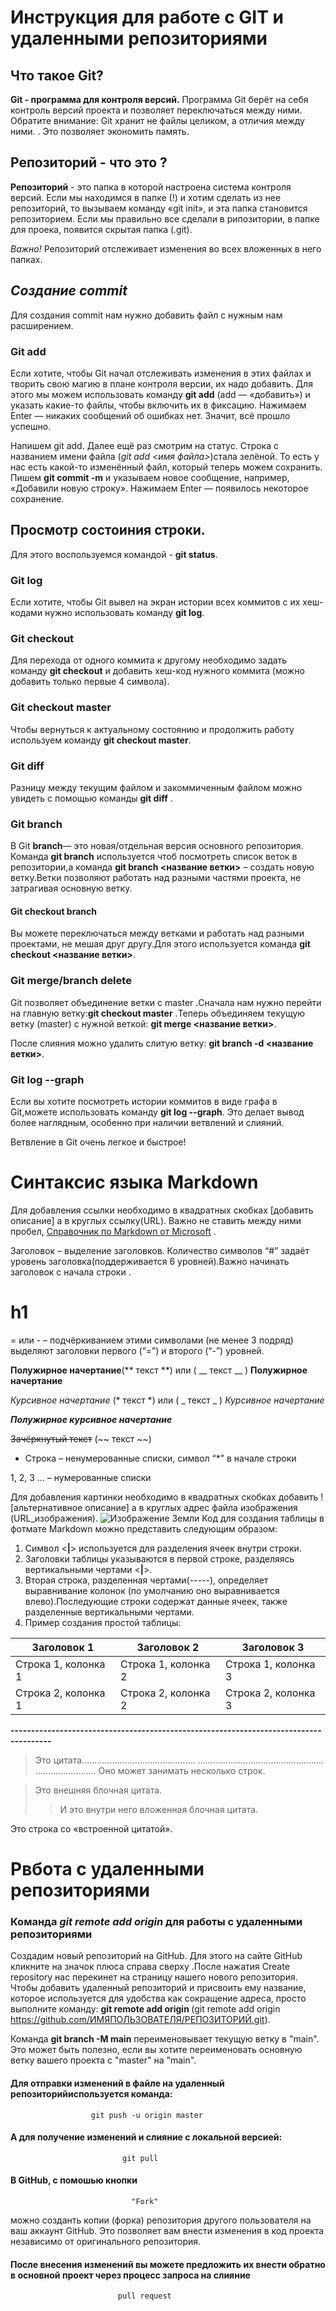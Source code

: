 # Инструкция для работе с GIT и удаленными репозиториями

## Что такое Git? 
**Git - программа для контроля версий.** Программа Git берёт на себя контроль версий
проекта и позволяет переключаться между
ними. Обратите внимание: Git хранит не файлы целиком, а отличия между ними.
. Это позволяет
экономить память. 

## Репозиторий - что это ?

**Репозиторий** - это папка в которой настроена система контроля версий. Если мы находимся в папке (!) и хотим сделать из нее репозиторий, то вызываем команду «git init», и эта папка становится репозиторием. Если мы правильно все сделали в рипозитории, в папке для проека, появится скрытая папка (.git).

*Важно!* Репозиторий отслеживает изменения во всех вложенных в него папках.

## *Создание commit*

Для создания commit нам нужно добавить файл с нужным нам расширением.

### Git add 

Если хотите, чтобы Git начал отслеживать изменения в этих файлах и творить свою магию в
плане контроля версии, их надо добавить. Для этого мы можем использовать команду **git add** (add — «добавить») и указать какие-то
файлы, чтобы включить их в фиксацию. Нажимаем
Enter — никаких сообщений об ошибках нет. Значит, всё прошло успешно.

Напишем git add. Далее ещё раз смотрим на статус. Строка с названием имени файла (*git add <имя файла>*)стала зелёной. То
есть у нас есть какой-то изменённый файл, который теперь можем сохранить. Пишем  **git commit -m** и указываем новое сообщение, например, «Добавили новую строку». Нажимаем Enter
— появилось некоторое сохранение.

## Просмотр состоиния строки.

Для этого воспользуемся командой - **git status**.

### Git log 

Если хотите, чтобы Git вывел на экран истории всех коммитов с их хеш-кодами нужно использовать команду **git log**.

### Git checkout 

Для перехода от одного коммита к другому необходимо задать команду **git checkout** и добавить хеш-код нужного коммита (можно добавить только первые 4 символа).

 ### Git checkout master
Чтобы  вернуться к актуальному состоянию и продолжить работу используем команду **git checkout master**.

### Git diff

Разницу между текущим файлом и закоммиченным файлом можно увидеть с помощью команды **git diff** .

### Git branch
В Git **branch**— это новая/отдельная версия основного репозитория. Команда **git branch** используется чтоб посмотреть список веток в репозитории,а команда **git branch <название ветки>** – создать новую ветку.Ветки позволяют работать над разными частями проекта, не затрагивая основную ветку.
#### Git checkout branch 
Вы можете переключаться между ветками и работать над разными проектами, не мешая друг другу.Для этого используется команда **git checkout <название ветки>**.

### Git merge/branch delete 
Git позволяет объединение ветки с master .Сначала нам нужно перейти на главную ветку:**git checkout master** .Теперь объединяем текущую ветку (master) с нужной веткой: **git merge <название ветки>**.

После слияния можно удалить слитую ветку: **git branch -d <название ветки>**.   

### Git log --graph
Если вы хотите посмотреть истории коммитов в виде графа в Git,можете использовать команду **git log --graph**. Это делает вывод более наглядным, особенно при наличии ветвлений и слияний. 

Ветвление в Git очень легкое и быстрое!

# Синтаксис языка Markdown
Для добавления ссылки необходимо в квадратных скобках [добавить описание]  а в круглых ссылку(URL). Важно не ставить между ними пробел, [Справочник по Markdown от Microsoft](https://docs.microsoft.com/ru-ru/contribute/markdown-reference) .

Заголовок – выделение заголовков. Количество символов “#” задаёт уровень заголовка(поддерживается 6 уровней).Важно начинать заголовок с начала строки .
# h1 

= или - – подчёркиванием этими символами (не менее 3 подряд) выделяют заголовки первого
(“=”) и второго (“-”) уровней.

**Полужирное начертание**(** текст **) или ( __ текст __ ) __Полужирное начертание__

*Курсивное начертание* (* текст *) или ( _ текст _ ) _Курсивное начертание_

***Полужирное курсивное начертание***

~~Зачёркнутый текст~~ (~~ текст ~~)

* Строка – ненумерованные списки, символ “*” в начале строки

1, 2, 3 … – нумерованные списки


Для добавления картинки необходимо в квадратных скобках добавить ![альтернативное описание]  а в круглых адрес файла изображения (URL_изображения).
![Изображение Земли](1.jpg) Код для создания таблицы в фотмате Markdown можно представить следующим образом:
1. Символ <**|**> используется для разделения ячеек внутри строки.
2. Заголовки таблицы указываются в первой строке, разделяясь вертикальными чертами <**|**>.
3. Вторая строка, разделенная чертами(-----), определяет выравнивание колонок (по умолчанию оно выравнивается влево).Последующие строки содержат данные ячеек, также разделенные вертикальными чертами.
4. Пример создания простой таблицы:

|Заголовок 1 | Заголовок 2 | Заголовок 3 |
|-------------|-------------|-------------|
| Строка 1, колонка 1 | Строка 1, колонка 2 | Строка 1, колонка 3 |
| Строка 2, колонка 1 | Строка 2, колонка 2 | Строка 2, колонка 3 | 

**--------------------------------------------------------------------------------------**
> Это цитата............................................. .................................................. ........................
> Оно может занимать несколько строк.

>Это внешняя блочная цитата.
>> И это внутри него вложенная блочная цитата.

Это строка со «встроенной цитатой».

# Рвбота с удаленными репозиториями

### Команда *git remote add origin* для работы с удаленными репозиториями
Создадим новый репозиторий на GitHub. Для этого на сайте GitHub кликните на значок плюса справа сверху .После нажатия Create repository нас перекинет на страницу нашего нового репозитория. 
Чтобы добавить удаленный репозиторий и присвоить ему название, которое используется для удобства как сокращение адреса, просто выполните команду:
**git remote add origin <URL>**(git remote add origin https://github.com/ИМЯПОЛЬЗОВАТЕЛЯ/РЕПОЗИТОРИЙ.git).

Команда **git branch -M main** переименовывает текущую ветку в "main". Это может быть полезно, если вы хотите переименовать основную ветку вашего проекта с "master" на "main".

#### Для отправки изменений в файле на удаленный репозиторийиспользуется команда: 
                      git push -u origin master

#### А для получение изменений и слияние с локальной версией:
                             git pull

#### В GitHub, с помошью  кнопки 
                               "Fork" 
можно созданть копии (форка) репозитория другого пользователя на ваш аккаунт GitHub. Это позволяет вам внести изменения в код проекта независимо от оригинального репозитория. 
#### После внесения изменений вы можете предложить их внести обратно в основной проект через процесс запроса на слияние 
                            pull request

